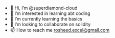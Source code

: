 - 👋 Hi, I’m @superdiamond-cloud
- 👀 I’m interested in learning abt coding
- 🌱 I’m currently learning the basics
- 💞️ I’m looking to collaborate on solidity
- 📫 How to reach me rosheed.excel@gmail.com

<!---
superdiamond-cloud/superdiamond-cloud is a ✨ special ✨ repository because its `README.md` (this file) appears on your GitHub profile.
You can click the Preview link to take a look at your changes.
--->
